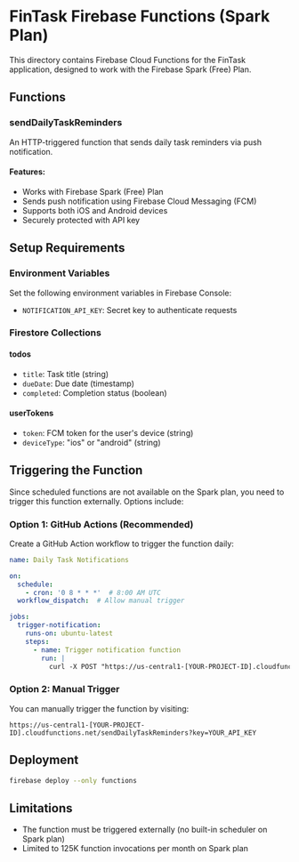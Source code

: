 # FinTask Firebase Functions (Spark Plan)

This directory contains Firebase Cloud Functions for the FinTask application, designed to work with the Firebase Spark (Free) Plan.

## Functions

### sendDailyTaskReminders

An HTTP-triggered function that sends daily task reminders via push notification.

#### Features:
- Works with Firebase Spark (Free) Plan
- Sends push notification using Firebase Cloud Messaging (FCM)
- Supports both iOS and Android devices
- Securely protected with API key

## Setup Requirements

### Environment Variables
Set the following environment variables in Firebase Console:
- `NOTIFICATION_API_KEY`: Secret key to authenticate requests

### Firestore Collections

#### todos
- `title`: Task title (string)
- `dueDate`: Due date (timestamp)
- `completed`: Completion status (boolean)

#### userTokens
- `token`: FCM token for the user's device (string)
- `deviceType`: "ios" or "android" (string)

## Triggering the Function

Since scheduled functions are not available on the Spark plan, you need to trigger this function externally. Options include:

### Option 1: GitHub Actions (Recommended)

Create a GitHub Action workflow to trigger the function daily:

```yaml
name: Daily Task Notifications

on:
  schedule:
    - cron: '0 8 * * *'  # 8:00 AM UTC
  workflow_dispatch:  # Allow manual trigger

jobs:
  trigger-notification:
    runs-on: ubuntu-latest
    steps:
      - name: Trigger notification function
        run: |
          curl -X POST "https://us-central1-[YOUR-PROJECT-ID].cloudfunctions.net/sendDailyTaskReminders?key=${{ secrets.NOTIFICATION_API_KEY }}"
```

### Option 2: Manual Trigger

You can manually trigger the function by visiting:
```
https://us-central1-[YOUR-PROJECT-ID].cloudfunctions.net/sendDailyTaskReminders?key=YOUR_API_KEY
```

## Deployment

```bash
firebase deploy --only functions
```

## Limitations

- The function must be triggered externally (no built-in scheduler on Spark plan)
- Limited to 125K function invocations per month on Spark plan